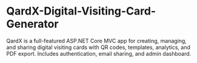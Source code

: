 # QardX-Digital-Visiting-Card-Generator
QardX is a full-featured ASP.NET Core MVC app for creating, managing, and sharing digital visiting cards with QR codes, templates, analytics, and PDF export. Includes authentication, email sharing, and admin dashboard.
